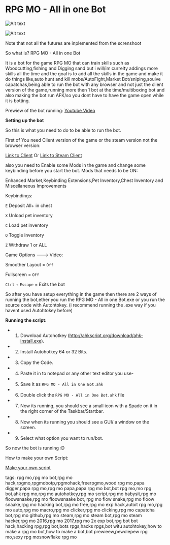 # RPG MO - All in one Bot



![Alt text](http://image.prntscr.com/image/90dee64beb83493a96aca38a6c49dde1.png "RPG MO - All in One Bot")

![Alt text](http://i.imgur.com/A0L8LCZ.jpg "RPG MO - All in One Bot")

Note that not all the futures are inplemented from the screnshoot

So what is? RPG MO - All in one Bot

It is a bot for the game RPG MO that can train skills such as Woodcutting,fishing and Digging sand but i will/im currelty addings more skills all the time and the goal is to add all the skills in the game and make it do things like,auto hunt and kill mobs/AutoFight,Market Bot/sniping,soulve capatchas,being able to run the bot with any browser and not just the client version of the game,running more then 1 bot at the time/multiboxing bot and also making the bot run AFK/so you dont have to have the game open while it is botting.

Prewiew of the bot running:
[Youtube Video](https://www.youtube.com/watch?v=tMCopyi8ynk)



**Setting up the bot**

So this is what you need to do to be able to run the bot.

First of You need Client version of the game or the steam version not the browser version:

 [Link to Client](http://mo.ee/download.html) Or
 [Link to Steam Client](http://store.steampowered.com/app/372800/)

also you need to Enable some Mods in the game and change some keybinding before you start the bot.
Mods that needs to be ON:

Enhanced Market,Keybinding Extensions,Pet Inventory,Chest Inventory and Miscellaneous Improvements



Keybindings:

`E` Deposit All+ in chest

`X` Unload pet inventory

`C` Load pet inventory

`Q` Toggle inventory

`Z` Withdraw 1 or ALL


Game Options ---> Video:

Smoother Layout = `Off`

Fullscreen = `Off`

`Ctrl` + `Escape` = Exits the bot

So after you have setup everything in the game then there are 2 ways of running the bot,ether you run the RPG MO - All in one Bot.exe or you run the source code with Autohtokey.
(i recommend running the .exe way if you havent used Autohtokey before) 

__Running the script:__
* 1) Download Autohotkey (http://ahkscript.org/download/ahk-install.exe).
* 2) Install Autohotkey 64 or 32 Bits.
* 3) Copy the Code.
* 4) Paste it in to notepad or any other text editor you use-
* 5) Save it as  `RPG MO - All in One Bot.ahk`
* 6) Double click the `RPG MO - All in One Bot.ahk` file
* 7) Now its running, you should see a small icon with a Spade on it in the right corner of the Taskbar/Startbar.
* 8) Now when its running you should see a GUI/ a window on the screen.
* 9) Select what option you want to run/bot. 


So now the bot is running :D  


How to make your own Script:




[Make your own script](https://github.com/floowsnaake/RPG-MO---All-in-one-Bot/blob/master/Scripts/How%20to%20make%20a%20script.txt)


tags:
rpg mo,rpg mo bot,rpg mo hack,rpgmo,rpgmobotp,rpgmohack,freerpgmo­,wood rpg mo,papa digger,papa rpg mo,rpg mo papa,papa rpg mo bot,bot rpg mo,mo rpg bot,ahk rpg mo,rpg mo autohotkey,rpg mo script,rpg mo babysit,rpg mo floowsnaake,rpg mo floowsnaake bot, rpg mo flow snake,rpg mo floow snaake,rpg mo hacking bot,rpg mo free,rpg mo exp hack,autoit rpg mo,rpg mo auto,rpg mo macro,rpg mo clicker,rpg mo clicking,rpg mo capatcha bot,rpg mo github,rpg mo steam,rpg mo steam bot,rpg mo steam hacker,rpg mo 2016,rpg mo 2017,rpg mo 2x exp bot,rpg bot bot hack,hacking rpg,rpg bot,bots rpgs,hacks rpgs,bot witu autohtokey,how to make a rpg mo bot,how to make a bot,bot prewieew,pewdiepew rpg mo,sexy rpg mosnowflake rpg mo
